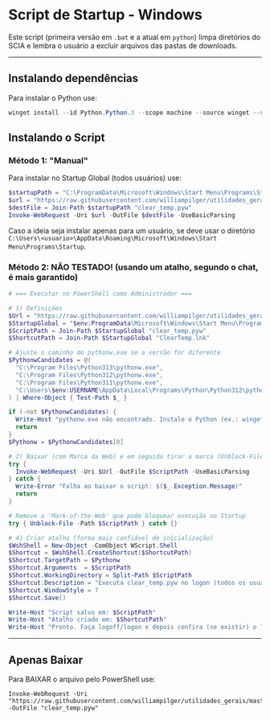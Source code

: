 # Script de Startup - Windows

Este script (primeira versão em `.bat` e a atual em `python`) limpa diretórios do SCIA e lembra o usuário a excluir arquivos das pastas de downloads.

---

## Instalando dependências

Para instalar o Python use:
```ps1
winget install --id Python.Python.3 --scope machine --source winget --silent --accept-package-agreements --accept-source-agreements
```

## Instalando o Script

### Método 1: "Manual"

Para instalar no Startup Global (todos usuários) use:
```ps1
$startupPath = "C:\ProgramData\Microsoft\Windows\Start Menu\Programs\Startup"
$url = "https://raw.githubusercontent.com/williampilger/utilidades_gerais/master/authenty_diversos/startup_script/clear_temp.pyw"
$destFile = Join-Path $startupPath "clear_temp.pyw"
Invoke-WebRequest -Uri $url -OutFile $destFile -UseBasicParsing
```

Caso a ideia seja instalar apenas para um usuário, se deve usar o diretório `C:\Users\<usuario>\AppData\Roaming\Microsoft\Windows\Start Menu\Programs\Startup`.

### Método 2: NÃO TESTADO! (usando um atalho, segundo o chat, é mais garantido)

```ps1
# === Executar no PowerShell como Administrador ===

# 1) Definições
$Url = "https://raw.githubusercontent.com/williampilger/utilidades_gerais/master/authenty_diversos/startup_script/clear_temp.pyw"
$StartupGlobal = "$env:ProgramData\Microsoft\Windows\Start Menu\Programs\Startup"
$ScriptPath = Join-Path $StartupGlobal "clear_temp.pyw"
$ShortcutPath = Join-Path $StartupGlobal "ClearTemp.lnk"

# Ajuste o caminho do pythonw.exe se a versão for diferente
$PythonwCandidates = @(
  "C:\Program Files\Python313\pythonw.exe",
  "C:\Program Files\Python312\pythonw.exe",
  "C:\Program Files\Python311\pythonw.exe",
  "C:\Users\$env:USERNAME\AppData\Local\Programs\Python\Python312\pythonw.exe"
) | Where-Object { Test-Path $_ }

if (-not $PythonwCandidates) {
  Write-Host "pythonw.exe não encontrado. Instale o Python (ex.: winget install --id Python.Python.3.12 --scope machine) e rode este script novamente." -ForegroundColor Yellow
  return
}
$Pythonw = $PythonwCandidates[0]

# 2) Baixar (com Marca da Web) e em seguida tirar a marca (Unblock-File)
try {
  Invoke-WebRequest -Uri $Url -OutFile $ScriptPath -UseBasicParsing
} catch {
  Write-Error "Falha ao baixar o script: $($_.Exception.Message)"
  return
}

# Remove a 'Mark-of-the-Web' que pode bloquear execução no Startup
try { Unblock-File -Path $ScriptPath } catch {}

# 4) Criar atalho (forma mais confiável de inicialização)
$WshShell = New-Object -ComObject WScript.Shell
$Shortcut = $WshShell.CreateShortcut($ShortcutPath)
$Shortcut.TargetPath = $Pythonw
$Shortcut.Arguments  = $ScriptPath
$Shortcut.WorkingDirectory = Split-Path $ScriptPath
$Shortcut.Description = "Executa clear_temp.pyw no logon (todos os usuários)"
$Shortcut.WindowStyle = 7
$Shortcut.Save()

Write-Host "Script salvo em: $ScriptPath"
Write-Host "Atalho criado em: $ShortcutPath"
Write-Host "Pronto. Faça logoff/logon e depois confira (se existir) o log: $LogFile"

```

---

## Apenas Baixar

Para BAIXAR o arquivo pelo PowerShell use:

```p1
Invoke-WebRequest -Uri "https://raw.githubusercontent.com/williampilger/utilidades_gerais/master/authenty_diversos/startup_script/clear_temp.pyw" -OutFile "clear_temp.pyw"
```
